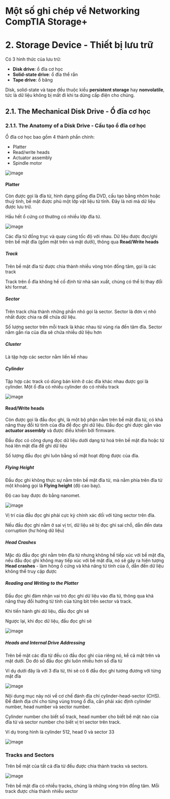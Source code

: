 # Một số ghi chép về Networking CompTIA Storage+

# 2. Storage Device - Thiết bị lưu trữ 

Có 3 hình thức của lưu trữ:
 * **Disk drive**: ổ đĩa cơ học
 * **Solid-state drive**: ổ đĩa thể rắn  
 * **Tape drive**: ổ băng

Disk, solid-state và tape đều thuộc kiểu **persistent storage** hay **nonvolatile**, tức là dữ liệu không bị mất đi khi ta dừng cấp điện cho chúng.

## 2.1. The Mechanical Disk Drive - Ổ đĩa cơ học

### 2.1.1. The Anatomy of a Disk Drive - Cấu tạo ổ đĩa cơ học

Ổ đĩa cơ học bao gồm 4 thành phần chính:
 * Platter
 * Read/write heads
 * Actuator assembly
 * Spindle motor

![image](https://user-images.githubusercontent.com/32956424/117912186-3dedbc00-b309-11eb-9b1d-98a599c7d533.png)

#### Platter

Còn được gọi là đĩa từ, hình dạng giống đĩa DVD, cấu tạo bằng nhôm hoặc thuỷ tinh, bề mặt được phủ một lớp vật liệu từ tính. Đây là nơi mà dữ liệu được lưu trữ. 

Hầu hết ổ cứng cơ thường có nhiều lớp đĩa từ.

![image](https://user-images.githubusercontent.com/32956424/117912489-d6843c00-b309-11eb-951a-aa9f5896537e.png)

Các đĩa từ đồng trục và quay cùng tốc độ với nhau. Dữ liệu được đọc/ghi trên bề mặt đĩa (gồm mặt trên và mặt dưới), thông qua **Read/Write heads** 

##### Track

Trên bề mặt đĩa từ được chia thành nhiều vòng tròn đồng tâm, gọi là các track

Track trên ổ đĩa không hề cố định từ nhà sản xuất, chúng có thể bị thay đổi khi format.

##### Sector

Trên track chia thành những phần nhỏ gọi là sector. Sector là đơn vị nhỏ nhất được chia ra để chứa dữ liệu.

Số lượng sector trên mỗi track là khác nhau từ vùng rìa đến tâm đĩa. Sector nằm gần rìa của đĩa sẽ chứa nhiều dữ liệu hơn

##### Cluster

Là tập hợp các sector nằm liền kề nhau

##### Cylinder

Tập hợp các track có dùng bán kính ở các đĩa khác nhau được gọi là cylinder. Một ổ đĩa có nhiều cylinder do có nhiều track

![image](https://user-images.githubusercontent.com/32956424/118074254-c175de80-b3d7-11eb-8c2d-625ec9468358.png)

#### Read/Write heads

Còn được gọi là đầu đọc ghi, là một bộ phận nằm trên bề mặt đĩa từ, có khả năng thay đổi từ tính của đĩa để đọc ghi dữ liệu. Đầu đọc ghi được gắn vào **actuator assembly** và được điều khiển bởi firmware.

Đầu đọc có công dụng đọc dữ liệu dưới dạng từ hoá trên bề mặt đĩa hoặc từ hoá lên mặt đĩa để ghi dữ liệu

Số lượng đầu đọc ghi luôn bằng số mặt hoạt động được của đĩa.

##### Flying Height

Đầu đọc ghi không thực sự nằm trên bề mặt đĩa từ, mà nằm phía trên đĩa từ một khoảng gọi là **Flying height** (độ cao bay).

Độ cao bay được đo bằng nanomet.

![image](https://user-images.githubusercontent.com/32956424/118072240-9093aa80-b3d3-11eb-89d2-4864de0c3b79.png)

Vị trí của đầu đọc ghi phải cực kỳ chính xác đối với từng sector trên đĩa.

Nếu đầu đọc ghi nằm ở sai vị trí, dữ liệu sẽ bị đọc ghi sai chỗ, dẫn đến data corruption (hư hỏng dữ liệu)

##### Head Crashes

Mặc dù đầu đọc ghi nằm trên đĩa từ nhưng không hề tiếp xúc với bề mặt đĩa, nếu đầu đọc ghi không may tiếp xúc với bề mặt đĩa, nó sẽ gây ra hiện tượng **Head crashes** - làm hỏng ổ cứng và khả năng từ tính của ổ, dẫn đến dữ liệu không thể truy cập được

##### Reading and Writing to the Platter

Đầu đọc ghi đảm nhận vai trò đọc ghi dữ liệu vào đĩa từ, thông qua khả năng thay đổi hướng từ tính của từng bit trên sector và track. 

Khi tiến hành ghi dữ liệu, đầu đọc ghi sẽ 

Ngược lại, khi đọc dữ liệu, đầu đọc ghi sẽ 

![image](https://user-images.githubusercontent.com/32956424/118077901-444e6780-b3df-11eb-9e77-b349cc39dfa6.png)

##### Heads and Internal Drive Addressing

Trên bề mặt các đĩa từ đều có đầu đọc ghi của riêng nó, kể cả mặt trên và mặt dưới. Do đó số đầu đọc ghi luôn nhiều hơn số đĩa từ

Ví dụ dưới đây là với 3 đĩa từ, thì sẽ có 6 đầu đọc ghi tương đương với từng mặt đĩa

![image](https://user-images.githubusercontent.com/32956424/118611557-2b7ef100-b7e7-11eb-8253-7e6d04c730d0.png)

Nội dung mục này nói về cơ chế đánh địa chỉ cylinder-head-sector (CHS). Để đánh địa chỉ cho từng vùng trong ổ đĩa, cần phải xác định cylinder number, head number và sector number.

Cylinder number cho biết số track, head number cho biết bề mặt nào của đĩa từ và sector number cho biết vị trí sector trên track.

Ví dụ trong hình là cylinder 512, head 0 và sector 33
  
![image](https://user-images.githubusercontent.com/32956424/118745849-4bfb8980-b881-11eb-9562-2cc035da8823.png)

### Tracks and Sectors

Trên bề mặt của tất cả đĩa từ đều được chia thành tracks và sectors.

![image](https://user-images.githubusercontent.com/32956424/118746524-9c271b80-b882-11eb-8b50-b5fd6b383ca9.png)

Trên bề mặt đĩa có nhiều tracks, chúng là những vòng tròn đồng tâm. Mỗi track được chia thành nhiều sector






























